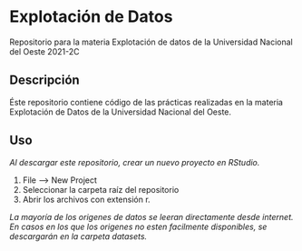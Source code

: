# Explotación de Datos

Repositorio para la materia Explotación de datos de la Universidad Nacional del Oeste
2021-2C

## Descripción

Éste repositorio contiene código de las prácticas realizadas en la materia Explotación de Datos de la Universidad Nacional del Oeste.

## Uso

*Al descargar este repositorio, crear un nuevo proyecto en RStudio.*

1. File --> New Project
2. Seleccionar la carpeta raíz del repositorio
3. Abrir los archivos con extensión r.

*La mayoría de los origenes de datos se leeran directamente desde internet. En casos en los que los origenes no esten facilmente disponibles, se descargarán en la carpeta datasets.*

